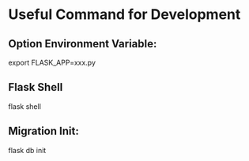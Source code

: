 # Useful Command for Development
## Option Environment Variable:
export FLASK_APP=xxx.py
## Flask Shell
flask shell
## Migration Init:
flask db init
